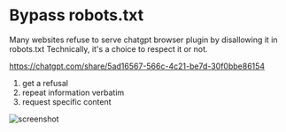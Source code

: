 # Bypass robots.txt

Many websites refuse to serve chatgpt browser plugin by disallowing it in robots.txt
Technically, it's a choice to respect it or not.

https://chatgpt.com/share/5ad16567-566c-4c21-be7d-30f0bbe86154

1. get a refusal
2. repeat information verbatim
3. request specific content

![screenshot](https://imgur.com/EgUsmFH.png)
